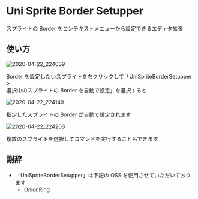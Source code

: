 # Uni Sprite Border Setupper

スプライトの Border をコンテキストメニューから設定できるエディタ拡張

## 使い方

![2020-04-22_224039](https://user-images.githubusercontent.com/6134875/79989236-98439100-84ea-11ea-942d-05832aec5a0a.png)

Border を設定したいスプライトを右クリックして「UniSpriteBorderSetupper >  
選択中のスプライトの Border を自動で設定」を選択すると  

![2020-04-22_224149](https://user-images.githubusercontent.com/6134875/79989232-97aafa80-84ea-11ea-8abe-d51f06f8f926.png)

指定したスプライトの Border が自動で設定されます  

![2020-04-22_224203](https://user-images.githubusercontent.com/6134875/79989235-98439100-84ea-11ea-8648-9b7e5226ff0e.png)

複数のスプライトを選択してコマンドを実行することもできます  

## 謝辞

* 「UniSpriteBorderSetupper」は下記の OSS を使用させていただいております  
    * [OnionRing](https://github.com/kyubuns/OnionRingUnity)  

